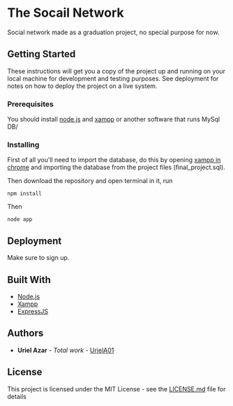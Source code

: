 # The Socail Network

Social network made as a graduation project, no special purpose for now.

## Getting Started

These instructions will get you a copy of the project up and running on your local machine for development and testing purposes. See deployment for notes on how to deploy the project on a live system.

### Prerequisites

You should install [node.js](https://nodejs.org) and [xampp](https://www.apachefriends.org/index.html) or another software that runs MySql DB/

### Installing

First of all you'll need to import the database, do this by opening [xampp in chrome](localhost/phpmyadmin) and importing the database from the project files (final_project.sql).

Then download the repository and open terminal in it, run
```
npm install
```

Then
```
node app
```

## Deployment

Make sure to sign up.

## Built With

* [Node.js](https://nodejs.org)
* [Xampp](https://www.apachefriends.org/index.html)
* [ExpressJS](https://expressjs.com/)

## Authors

* **Uriel Azar** - *Total work* - [UrielA01](https://github.com/UrielA01)

## License

This project is licensed under the MIT License - see the [LICENSE.md](LICENSE.md) file for details
